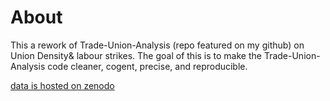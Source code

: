 # About

This a rework of Trade-Union-Analysis (repo featured on my github) on Union Density& labour strikes. The goal of this is to make the Trade-Union-Analysis code cleaner, cogent, precise, and reproducible.

[data is hosted on zenodo](https://zenodo.org/records/16746723)
